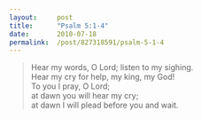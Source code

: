 ```yaml
---
layout:     post
title:      "Psalm 5:1-4"
date:       2010-07-18
permalink:  /post/827318591/psalm-5-1-4
---
```


> Hear my words, O Lord; listen to my sighing.  
> Hear my cry for help, my king, my God!  
> To you I pray, O Lord;  
> at dawn you will hear my cry;  
> at dawn I will plead before you and wait.
